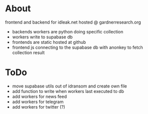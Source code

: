# About

frontend and backend for idleak.net hosted @ gardnerresearch.org

- backends workers are python doing specific collection 
- workers write to supabase db
- frontends are static hosted at github
- frontend js connecting to the supabase db with anonkey to fetch collection result

# ToDo

- move supabase utils out of idransom and create own file
- add function to write when workers last executed to db
- add workers for news feed
- add workers for telegram
- add workers for twitter (?)